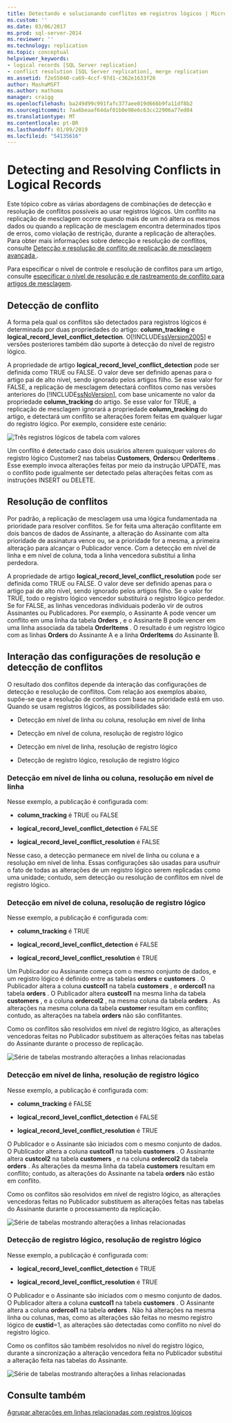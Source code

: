 ```yaml
---
title: Detectando e solucionando conflitos em registros lógicos | Microsoft Docs
ms.custom: ''
ms.date: 03/06/2017
ms.prod: sql-server-2014
ms.reviewer: ''
ms.technology: replication
ms.topic: conceptual
helpviewer_keywords:
- logical records [SQL Server replication]
- conflict resolution [SQL Server replication], merge replication
ms.assetid: f2e55040-ca69-4ccf-97d1-c362e1633f26
author: MashaMSFT
ms.author: mathoma
manager: craigg
ms.openlocfilehash: ba249d99c991fafc377aee019d666b9fa11df8b2
ms.sourcegitcommit: 7aa6beaaf64daf01b0e98e6c63cc22906a77ed04
ms.translationtype: MT
ms.contentlocale: pt-BR
ms.lasthandoff: 01/09/2019
ms.locfileid: "54135616"
---
```

# <a name="detecting-and-resolving-conflicts-in-logical-records"></a>Detecting and Resolving Conflicts in Logical Records
  Este tópico cobre as várias abordagens de combinações de detecção e resolução de conflitos possíveis ao usar registros lógicos. Um conflito na replicação de mesclagem ocorre quando mais de um nó altera os mesmos dados ou quando a replicação de mesclagem encontra determinados tipos de erros, como violação de restrição, durante a replicação de alterações. Para obter mais informações sobre detecção e resolução de conflitos, consulte [Detecção e resolução de conflito de replicação de mesclagem avançada ](advanced-merge-replication-conflict-detection-and-resolution.md).  
  
 Para especificar o nível de controle e resolução de conflitos para um artigo, consulte [especificar o nível de resolução e de rastreamento de conflito para artigos de mesclagem](../publish/specify-merge-replication-properties.md#interactive-conflict-resolution).  
  
## <a name="conflict-detection"></a>Detecção de conflito  
 A forma pela qual os conflitos são detectados para registros lógicos é determinada por duas propriedades do artigo: **column_tracking** e **logical_record_level_conflict_detection**. O[!INCLUDE[ssVersion2005](../../../includes/ssversion2005-md.md)] e versões posteriores também dão suporte à detecção do nível de registro lógico.  
  
 A propriedade de artigo **logical_record_level_conflict_detection** pode ser definida como TRUE ou FALSE. O valor deve ser definido apenas para o artigo pai de alto nível, sendo ignorado pelos artigos filho. Se esse valor for FALSE, a replicação de mesclagem detectará conflitos como nas versões anteriores do [!INCLUDE[ssNoVersion](../../../includes/ssnoversion-md.md)], com base unicamente no valor da propriedade **column_tracking** do artigo. Se esse valor for TRUE, a replicação de mesclagem ignorará a propriedade **column_tracking** do artigo, e detectará um conflito se alterações forem feitas em qualquer lugar do registro lógico. Por exemplo, considere este cenário:  
  
 ![Três registros lógicos de tabela com valores](../media/logical-records-05.gif "Três registros lógicos de tabela com valores")  
  
 Um conflito é detectado caso dois usuários alterem quaisquer valores do registro lógico Customer2 nas tabelas **Customers**, **Orders**ou **OrderItems** . Esse exemplo invoca alterações feitas por meio da instrução UPDATE, mas o conflito pode igualmente ser detectado pelas alterações feitas com as instruções INSERT ou DELETE.  
  
## <a name="conflict-resolution"></a>Resolução de conflitos  
 Por padrão, a replicação de mesclagem usa uma lógica fundamentada na prioridade para resolver conflitos. Se for feita uma alteração conflitante em dois bancos de dados de Assinante, a alteração do Assinante com alta prioridade de assinatura vence ou, se a prioridade for a mesma, a primeira alteração para alcançar o Publicador vence. Com a detecção em nível de linha e em nível de coluna, toda a linha vencedora substitui a linha perdedora.  
  
 A propriedade de artigo **logical_record_level_conflict_resolution** pode ser definida como TRUE ou FALSE. O valor deve ser definido apenas para o artigo pai de alto nível, sendo ignorado pelos artigos filho. Se o valor for TRUE, todo o registro lógico vencedor substituirá o registro lógico perdedor. Se for FALSE, as linhas vencedoras individuais poderão vir de outros Assinantes ou Publicadores. Por exemplo, o Assinante A pode vencer um conflito em uma linha da tabela **Orders** , e o Assinante B pode vencer em uma linha associada da tabela **OrderItems** . O resultado é um registro lógico com as linhas **Orders** do Assinante A e a linha **OrderItems** do Assinante B.  
  
## <a name="interaction-of-conflict-resolution-and-detection-settings"></a>Interação das configurações de resolução e detecção de conflitos  
 O resultado dos conflitos depende da interação das configurações de detecção e resolução de conflitos. Com relação aos exemplos abaixo, supõe-se que a resolução de conflitos com base na prioridade está em uso. Quando se usam registros lógicos, as possibilidades são:  
  
-   Detecção em nível de linha ou coluna, resolução em nível de linha  
  
-   Detecção em nível de coluna, resolução de registro lógico  
  
-   Detecção em nível de linha, resolução de registro lógico  
  
-   Detecção de registro lógico, resolução de registro lógico  
  
### <a name="row-or-column-level-detection-row-level-resolution"></a>Detecção em nível de linha ou coluna, resolução em nível de linha  
 Nesse exemplo, a publicação é configurada com:  
  
-   **column_tracking** é TRUE ou FALSE  
  
-   **logical_record_level_conflict_detection** é FALSE  
  
-   **logical_record_level_conflict_resolution** é FALSE  
  
 Nesse caso, a detecção permanece em nível de linha ou coluna e a resolução em nível de linha. Essas configurações são usadas para usufruir o fato de todas as alterações de um registro lógico serem replicadas como uma unidade; contudo, sem detecção ou resolução de conflitos em nível de registro lógico.  
  
### <a name="column-level-detection-logical-record-resolution"></a>Detecção em nível de coluna, resolução de registro lógico  
 Nesse exemplo, a publicação é configurada com:  
  
-   **column_tracking** é TRUE  
  
-   **logical_record_level_conflict_detection** é FALSE  
  
-   **logical_record_level_conflict_resolution** é TRUE  
  
 Um Publicador ou Assinante começa com o mesmo conjunto de dados, e um registro lógico é definido entre as tabelas **orders** e **customers** . O Publicador altera a coluna **custcol1** na tabela **customers** , e **ordercol1** na tabela **orders** . O Publicador altera **custcol1** na mesma linha da tabela **customers** , e a coluna **ordercol2** , na mesma coluna da tabela **orders** . As alterações na mesma coluna da tabela **customer** resultam em conflito; contudo, as alterações na tabela **orders** não são conflitantes.  
  
 Como os conflitos são resolvidos em nível de registro lógico, as alterações vencedoras feitas no Publicador substituem as alterações feitas nas tabelas do Assinante durante o processo de replicação.  
  
 ![Série de tabelas mostrando alterações a linhas relacionadas](../media/logical-records-06.gif "Série de tabelas mostrando alterações a linhas relacionadas")  
  
### <a name="row-level-detection-logical-record-resolution"></a>Detecção em nível de linha, resolução de registro lógico  
 Nesse exemplo, a publicação é configurada com:  
  
-   **column_tracking** é FALSE  
  
-   **logical_record_level_conflict_detection** é FALSE  
  
-   **logical_record_level_conflict_resolution** é TRUE  
  
 O Publicador e o Assinante são iniciados com o mesmo conjunto de dados. O Publicador altera a coluna **custcol1** na tabela **customers** . O Assinante altera **custcol2** na tabela **customers** , e na coluna **ordercol2** da tabela **orders** . As alterações da mesma linha da tabela **customers** resultam em conflito; contudo, as alterações do Assinante na tabela **orders** não estão em conflito.  
  
 Como os conflitos são resolvidos em nível de registro lógico, as alterações vencedoras feitas no Publicador substituem as alterações feitas nas tabelas do Assinante durante o processamento da replicação.  
  
 ![Série de tabelas mostrando alterações a linhas relacionadas](../media/logical-records-07.gif "Série de tabelas mostrando alterações a linhas relacionadas")  
  
### <a name="logical-record-detection-logical-record-resolution"></a>Detecção de registro lógico, resolução de registro lógico  
 Nesse exemplo, a publicação é configurada com:  
  
-   **logical_record_level_conflict_detection** é TRUE  
  
-   **logical_record_level_conflict_resolution** é TRUE  
  
 O Publicador e o Assinante são iniciados com o mesmo conjunto de dados. O Publicador altera a coluna **custcol1** na tabela **customers** . O Assinante altera a coluna **ordercol1** na tabela **orders** . Não há alterações na mesma linha ou colunas, mas, como as alterações são feitas no mesmo registro lógico de **custid**=1, as alterações são detectadas como conflito no nível do registro lógico.  
  
 Como os conflitos são também resolvidos no nível do registro lógico, durante a sincronização a alteração vencedora feita no Publicador substitui a alteração feita nas tabelas do Assinante.  
  
 ![Série de tabelas mostrando alterações a linhas relacionadas](../media/logical-records-08.gif "Série de tabelas mostrando alterações a linhas relacionadas")  
  
## <a name="see-also"></a>Consulte também  
 [Agrupar alterações em linhas relacionadas com registros lógicos](group-changes-to-related-rows-with-logical-records.md)  
  
  
